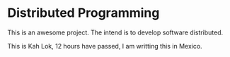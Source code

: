 Distributed Programming
=======================

This is an awesome project. The intend is to develop software distributed.


This is Kah Lok, 12 hours have passed, I am writting this in Mexico.